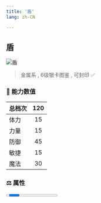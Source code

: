```yaml
---
title: '盾'
lang: zh-CN

---
```


<RouterBack />

## 盾

![盾](https://user-images.githubusercontent.com/78347270/115958473-94ee4580-a542-11eb-8481-7417592e429f.gif) 

> 金属系 , 6级银卡图鉴<Card :type="1" /> , 可封印 ✅


### 💪 能力数值

| 总档次       | 120            |
| :----------- |:-------------:|
| 体力      | 15   <Stars :number="1.5" />  |
| 力量      | 15   <Stars :number="1.5" />  |
| 防御      | 45   <Stars :number="4.5" />  | 
| 敏捷      | 15  <Stars :number="1.5" />  | 
| 魔法      | 30  <Stars :number="3" />   | 


### ⚖️ 属性


<Progress earth :number="6" />

<Progress water :number="0" />

<Progress fire :number="0" />

<Progress wind :number="4" />

### ✨ 技能栏 <Strong>6个</Strong>

- 攻击
- 防御

### 👶 1级出现点

- 无










